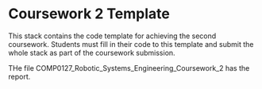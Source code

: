 # Coursework 2 Template
This stack contains the code template for achieving the second coursework. Students must fill in their code to this template and submit the whole stack as part of the coursework submission.

THe file COMP0127_Robotic_Systems_Engineering_Coursework_2 has the report. 

